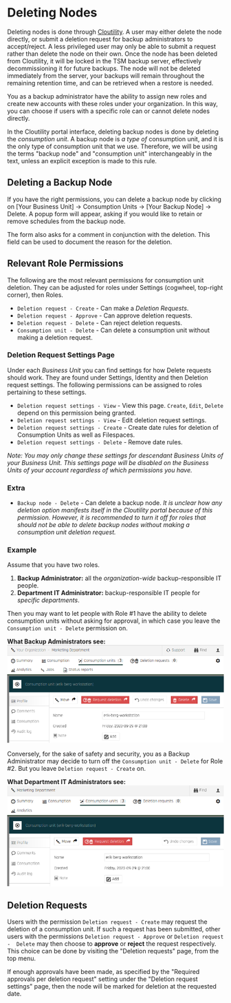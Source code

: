 Deleting Nodes
===============

Deleting nodes is done through <a href="https://portal.backup.sto2.safedc.net/" target="_blank">Cloutility</a>. 
A user may either delete the node directly, or submit a deletion 
request for backup administrators to accept/reject. A less privileged user may 
only be able to submit a request rather than delete the node on 
their own. Once the node has been deleted from Cloutility, it will be locked
in the TSM backup server, effectively decommissioning it for future backups. 
The node will not be deleted immediately from the server, your backups will 
remain throughout the remaining retention time, and can be retrieved when 
a restore is needed.

You as a backup administrator have the ability to assign new roles and 
create new accounts with these roles under your organization. In this way, 
you can choose if users with a specific role can or cannot delete nodes 
directly.

In the Cloutility portal interface, deleting backup nodes is done by deleting 
the _consumption unit_. 
A backup node is _a type of_ consumption unit, and it is the only type of 
consumption unit that we use.
Therefore, we will be using the terms "backup node" and 
"consumption unit" interchangeably in the text, unless an explicit exception is 
made to this rule.

Deleting a Backup Node
----------------------
If you have the right permissions, you can delete a backup node by clicking on
[Your Business Unit] -> Consumption Units -> [Your Backup Node] -> Delete.
A popup form will appear, asking if you would like to retain or remove schedules 
from the backup node.

The form also asks for a comment in conjunction with the deletion. 
This field can be used to document the reason for the deletion.

Relevant Role Permissions
------------------
The following are the most relevant permissions for consumption unit deletion. 
They can be adjusted for roles under Settings (cogwheel, top-right corner), then Roles.

* `Deletion request - Create` - Can make a _Deletion Requests_.
* `Deletion request - Approve` - Can approve deletion requests.
* `Deletion request - Delete` - Can reject deletion requests.
* `Consumption unit - Delete` - Can delete a consumption unit without making 
  a deletion request.


### Deletion Request Settings Page

Under each _Business Unit_ you can find settings for how Delete requests should 
work. They are found under Settings, Identity and then Deletion request 
settings. The following permissions can be 
assigned to roles 
pertaining to 
these settings.

* `Deletion request settings - View` - View this page. `Create`, `Edit`, 
  `Delete` depend on this permission being granted.
* `Deletion request settings - View` - Edit deletion request settings.
* `Deletion request settings - Create` - Create date rules for deletion of Consumption Units as well as Filespaces.
* `Deletion request settings - Delete` - Remove date rules.

_Note: You may only change these settings for descendant Business Units of 
your Business Unit. This settings page will be disabled on the Business 
Units of your account regardless of which permissions you have._





### Extra
* `Backup node - Delete` - Can delete a backup node. _It is 
  unclear how any deletion option manifests itself in the Cloutility portal 
  because of this permission. However, it is recommended to turn it off for 
  roles that should not be able to delete backup nodes without making a 
  consumption unit deletion request._ 


### Example
Assume that you have two roles. 

1. **Backup Administrator:** all the _organization-wide_ backup-responsible IT people. 
2. **Department IT Administrator:** backup-responsible IT people for _specific 
   departments_.

Then you may want to let people with Role #1 have the ability to delete 
consumption units without asking for approval, in which case you leave 
the `Consumption unit - Delete` permission on.

**What Backup Administrators see:**
![Can delete without making a request](../images/baas-portal-consumption-unit-delete.png)

Conversely, for the sake of safety and security, you as a Backup 
Administrator may decide to turn off the `Consumption unit - Delete` for 
Role #2. But you leave `Deletion request - Create` on.

**What Department IT Administrators see:**
![Can only request a deletion](../images/baas-portal-consumption-unit-deletion-request.png)

Deletion Requests
------------------
Users with the permission `Deletion request - Create` may request the deletion 
of a consumption unit. If such a request has been submitted, other users 
with the permissions `Deletion request - Approve` or `Deletion request - 
Delete` may then choose to 
**approve** 
or **reject** the 
request respectively. This choice can be done by visiting the "Deletion requests" page, from the top menu.

If enough approvals have been made, as specified by the "Required approvals 
per deletion request" setting under the "Deletion request settings" page, 
then the node will be marked for deletion at the requested date.